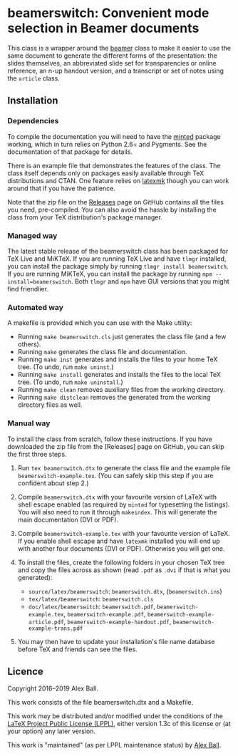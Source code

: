 # beamerswitch: Convenient mode selection in Beamer documents

This class is a wrapper around the [beamer](http://ctan.org/pkg/beamer) class to
make it easier to use the same document to generate the different forms of the
presentation: the slides themselves, an abbreviated slide set for transparencies
or online reference, an n-up handout version, and a transcript or set of notes
using the `article` class.

## Installation

### Dependencies

To compile the documentation you will need to have the
[minted](http://ctan.org/pkg/minted) package working, which in turn relies on
Python 2.6+ and Pygments. See the documentation of that package for details.

There is an example file that demonstrates the features of the class. The class
itself depends only on packages easily available through TeX distributions and
CTAN. One feature relies on [latexmk](http://ctan.org/pkg/latexmk) though you
can work around that if you have the patience.

Note that the zip file on the
[Releases](https://github.com/alex-ball/beamerswitch/releases) page on GitHub
contains all the files you need, pre-compiled. You can also avoid the hassle by
installing the class from your TeX distribution's package manager.

### Managed way

The latest stable release of the beamerswitch class has been packaged for
TeX Live and MiKTeX. If you are running TeX Live and have `tlmgr`
installed, you can install the package simply by running
`tlmgr install beamerswitch`. If you are running MiKTeX, you can install the
package by running `mpm --install=beamerswitch`. Both `tlmgr` and `mpm` have
GUI versions that you might find friendlier.

### Automated way

A makefile is provided which you can use with the Make utility:

  * Running `make beamerswitch.cls` just generates the class file (and a few
    others).
  * Running `make` generates the class file and documentation.
  * Running `make inst` generates and installs the files to your home TeX tree.
    (To undo, run `make uninst`.)
  * Running `make install` generates and installs the files to the local TeX
    tree. (To undo, run `make uninstall`.)
  * Running `make clean` removes auxiliary files from the working directory.
  * Running `make distclean` removes the generated from the working directory
    files as well.

### Manual way

To install the class from scratch, follow these instructions. If you have
downloaded the zip file from the [Releases] page on GitHub, you can skip the
first three steps.

 1. Run `tex beamerswitch.dtx` to generate the class file and the example file
    `beamerswitch-example.tex`. (You can safely skip this step if you are
    confident about step 2.)

 2. Compile `beamerswitch.dtx` with your favourite version of LaTeX with shell
    escape enabled (as required by `minted` for typesetting the listings). You
    will also need to run it through `makeindex`. This will generate the main
    documentation (DVI or PDF).

 3. Compile `beamerswitch-example.tex` with your favourite version of LaTeX. If
    you enable shell escape and have `latexmk` installed you will end up with
    another four documents (DVI or PDF). Otherwise you will get one.

 4. To install the files, create the following folders in your chosen TeX tree
    and copy the files across as shown (read `.pdf` as `.dvi` if that is what
    you generated):
      - `source/latex/beamerswitch`:
        `beamerswitch.dtx`,
        (`beamerswitch.ins`)
      - `tex/latex/beamerswitch`:
        `beamerswitch.cls`
      - `doc/latex/beamerswitch`:
        `beamerswitch.pdf`,
        `beamerswitch-example.tex`,
        `beamerswitch-example.pdf`,
        `beamerswitch-example-article.pdf`,
        `beamerswitch-example-handout.pdf`,
        `beamerswitch-example-trans.pdf`

 5. You may then have to update your installation's file name database
    before TeX and friends can see the files.

## Licence

Copyright 2016–2019 Alex Ball.

This work consists of the file beamerswitch.dtx and a Makefile.

This work may be distributed and/or modified under the conditions of the
[LaTeX Project Public License (LPPL)](http://www.latex-project.org/lppl.txt),
either version 1.3c of this license or (at your option) any later version.

This work is "maintained" (as per LPPL maintenance status) by
[Alex Ball](http://alexball.me.uk/).

